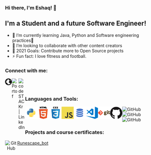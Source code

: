 ### Hi there, I'm Eshaq! 👋



## I'm a Student and a future Software Engineer!

- 🌱 I’m currently learning Java, Python and Software engineering practices🔭
- 👯 I’m looking to collaborate with other content creators
- 🥅 2021 Goals: Contribute more to Open Source projects
- ⚡ Fun fact: I love fitness and football.


### Connect with me:

[<img align="left" alt="Portof" width="22px" src="https://raw.githubusercontent.com/iconic/open-iconic/master/svg/globe.svg" />][website]

[<img align="left" alt="Portof" width="22px" src="https://simpleicons.org/icons/facebook.svg" />][facebook]

[<img align="left" alt="codeSTACKr | LinkedIn" width="22px" src="https://cdn.jsdelivr.net/npm/simple-icons@v3/icons/linkedin.svg" />][linkedin]



<br/>
<br/>


### Languages and Tools:

<img align="left" alt="Python" width="40px" src="https://raw.githubusercontent.com/github/explore/80688e429a7d4ef2fca1e82350fe8e3517d3494d/topics/python/python.png" />
<img align="left" alt="HTML5" width="40px" src="https://raw.githubusercontent.com/github/explore/80688e429a7d4ef2fca1e82350fe8e3517d3494d/topics/html/html.png" />
<img align="left" alt="CSS3" width="40px" src="https://raw.githubusercontent.com/github/explore/80688e429a7d4ef2fca1e82350fe8e3517d3494d/topics/css/css.png" />
<img align="left" alt="JavaScript" width="40px" src="https://raw.githubusercontent.com/github/explore/80688e429a7d4ef2fca1e82350fe8e3517d3494d/topics/javascript/javascript.png" />
<img align="left" alt="SQL" width="40px" src="https://raw.githubusercontent.com/github/explore/80688e429a7d4ef2fca1e82350fe8e3517d3494d/topics/sql/sql.png" />
<img align="left" alt="Visual Studio Code" width="40px" src="https://raw.githubusercontent.com/github/explore/80688e429a7d4ef2fca1e82350fe8e3517d3494d/topics/visual-studio-code/visual-studio-code.png" />
<img align="left" alt="Git" width="40px" src="https://raw.githubusercontent.com/github/explore/80688e429a7d4ef2fca1e82350fe8e3517d3494d/topics/git/git.png" />
<img align="left" alt="GitHub" width="40px" src="https://raw.githubusercontent.com/github/explore/78df643247d429f6cc873026c0622819ad797942/topics/github/github.png" />
<img align="left" alt="GitHub" width="90px" src="https://raw.githubusercontent.com/numpy/numpy/158159d43a988ff418df5aee3c8b3ecfcb1d0986/branding/logo/primary/numpylogo.svg" />
<img align="left" alt="GitHub" width="90px" src="https://github.com/scikit-learn/scikit-learn/raw/main/doc/logos/scikit-learn-logo.png" />
<img align="left" alt="GitHub" width="90px" src="https://camo.githubusercontent.com/981d48e57e23a4907cebc4eb481799b5882595ea978261f22a3e131dcd6ebee6/68747470733a2f2f70616e6461732e7079646174612e6f72672f7374617469632f696d672f70616e6461732e737667" />



<br />
<br />
<br/>


### Projects and course certificates:

[<center><img align="left" alt="GitHub" width="40px" src="https://cdn.icon-icons.com/icons2/1379/PNG/512/folderblackgithub_93133.png" /></center>][Rsbot] [Runescape_bot](https://github.com/eshaq95/RsBot)



[website]: https://eshaq95.github.io/Portfolio/
[facebook]: http://www.facebook.com/isak.rahmani
[course]: http://vsCodeHero.com
[youtube]: https://youtube.com/codeSTACKr
[linkedin]: https://www.linkedin.com/in/eshaq-rahmani-495043197/
[Rsbot]: https://github.com/eshaq95/RsBot


